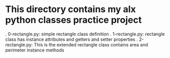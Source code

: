 # This directory contains my alx python classes practice project
. 0-rectangle.py: simple rectangle class definition
. 1-rectangle.py: rectangle class has instance attributes and getters and setter properties
. 2-rectangle.py: This is the extended rectangle class contains area and perimeter instance methods
